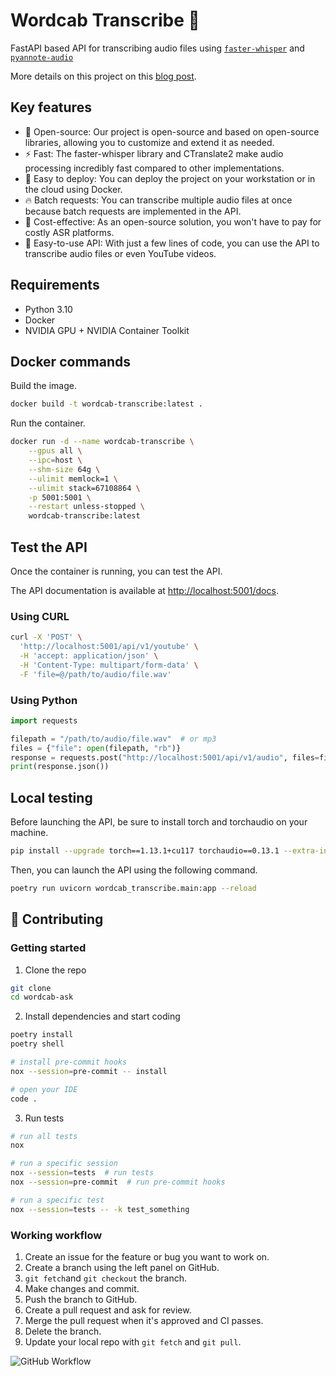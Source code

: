 # Wordcab Transcribe 💬

FastAPI based API for transcribing audio files using [`faster-whisper`](https://github.com/guillaumekln/faster-whisper) and [`pyannote-audio`](https://github.com/pyannote/pyannote-audio)

More details on this project on this [blog post](https://wordcab.github.io/wordcab-posts/blog/2023/03/31/wordcab-transcribe/).

## Key features

- 🤗 Open-source: Our project is open-source and based on open-source libraries, allowing you to customize and extend it as needed.
- ⚡ Fast: The faster-whisper library and CTranslate2 make audio processing incredibly fast compared to other implementations.
- 🐳 Easy to deploy: You can deploy the project on your workstation or in the cloud using Docker.
- 🔥 Batch requests: You can transcribe multiple audio files at once because batch requests are implemented in the API.
- 💸 Cost-effective: As an open-source solution, you won't have to pay for costly ASR platforms.
- 🫶 Easy-to-use API: With just a few lines of code, you can use the API to transcribe audio files or even YouTube videos.

## Requirements

- Python 3.10
- Docker
- NVIDIA GPU + NVIDIA Container Toolkit

## Docker commands

Build the image.

```bash
docker build -t wordcab-transcribe:latest .
```

Run the container.

```bash
docker run -d --name wordcab-transcribe \
    --gpus all \
    --ipc=host \
    --shm-size 64g \
    --ulimit memlock=1 \
    --ulimit stack=67108864 \
    -p 5001:5001 \
    --restart unless-stopped \
    wordcab-transcribe:latest
```

## Test the API

Once the container is running, you can test the API.

The API documentation is available at [http://localhost:5001/docs](http://localhost:5001/docs).

### Using CURL

```bash
curl -X 'POST' \
  'http://localhost:5001/api/v1/youtube' \
  -H 'accept: application/json' \
  -H 'Content-Type: multipart/form-data' \
  -F 'file=@/path/to/audio/file.wav'
```

### Using Python

```python
import requests

filepath = "/path/to/audio/file.wav"  # or mp3
files = {"file": open(filepath, "rb")}
response = requests.post("http://localhost:5001/api/v1/audio", files=files)
print(response.json())
```

## Local testing

Before launching the API, be sure to install torch and torchaudio on your machine.

```bash
pip install --upgrade torch==1.13.1+cu117 torchaudio==0.13.1 --extra-index-url https://download.pytorch.org/whl/cu117
```

Then, you can launch the API using the following command.

```bash
poetry run uvicorn wordcab_transcribe.main:app --reload
```

## 🚀 Contributing

### Getting started

1. Clone the repo

```bash
git clone
cd wordcab-ask
```

2. Install dependencies and start coding

```bash
poetry install
poetry shell

# install pre-commit hooks
nox --session=pre-commit -- install

# open your IDE
code .
```

3. Run tests

```bash
# run all tests
nox

# run a specific session
nox --session=tests  # run tests
nox --session=pre-commit  # run pre-commit hooks

# run a specific test
nox --session=tests -- -k test_something
```

### Working workflow

1. Create an issue for the feature or bug you want to work on.
2. Create a branch using the left panel on GitHub.
3. `git fetch`and `git checkout` the branch.
4. Make changes and commit.
5. Push the branch to GitHub.
6. Create a pull request and ask for review.
7. Merge the pull request when it's approved and CI passes.
8. Delete the branch.
9. Update your local repo with `git fetch` and `git pull`.

![GitHub Workflow](https://user-images.githubusercontent.com/6351798/48032310-63842400-e114-11e8-8db0-06dc0504dcb5.png)
